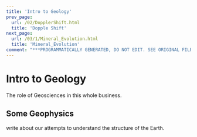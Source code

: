 ```yaml
---
title: 'Intro to Geology'
prev_page:
  url: /02/DopplerShift.html
  title: 'Dopple Shift'
next_page:
  url: /03/1/Mineral_Evolution.html
  title: 'Mineral_Evolution'
comment: "***PROGRAMMATICALLY GENERATED, DO NOT EDIT. SEE ORIGINAL FILES IN /content***"
---
```

# Intro to Geology

The role of Geosciences in this whole business.

## Some Geophysics

write about our attempts to understand the structure of the Earth.
